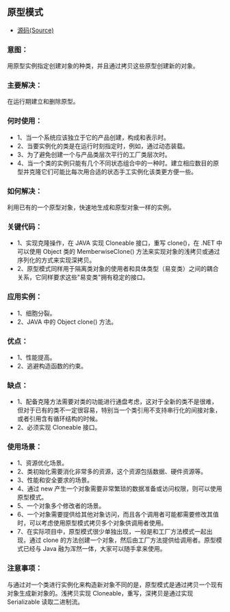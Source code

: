 ## 原型模式
- [源码(Source)](../prototype)
### 意图：
用原型实例指定创建对象的种类，并且通过拷贝这些原型创建新的对象。
### 主要解决：
在运行期建立和删除原型。
### 何时使用： 
- 1、当一个系统应该独立于它的产品创建，构成和表示时。 
- 2、当要实例化的类是在运行时刻指定时，例如，通过动态装载。 
- 3、为了避免创建一个与产品类层次平行的工厂类层次时。 
- 4、当一个类的实例只能有几个不同状态组合中的一种时。建立相应数目的原型并克隆它们可能比每次用合适的状态手工实例化该类更方便一些。
### 如何解决：
利用已有的一个原型对象，快速地生成和原型对象一样的实例。

### 关键代码： 
- 1、实现克隆操作，在 JAVA 实现 Cloneable 接口，重写 clone()，在 .NET 中可以使用 Object 类的 MemberwiseClone() 方法来实现对象的浅拷贝或通过序列化的方式来实现深拷贝。 
- 2、原型模式同样用于隔离类对象的使用者和具体类型（易变类）之间的耦合关系，它同样要求这些"易变类"拥有稳定的接口。

### 应用实例： 
- 1、细胞分裂。 
- 2、JAVA 中的 Object clone() 方法。

### 优点： 
- 1、性能提高。 
- 2、逃避构造函数的约束。

### 缺点： 
- 1、配备克隆方法需要对类的功能进行通盘考虑，这对于全新的类不是很难，但对于已有的类不一定很容易，特别当一个类引用不支持串行化的间接对象，或者引用含有循环结构的时候。 
- 2、必须实现 Cloneable 接口。

### 使用场景： 
- 1、资源优化场景。 
- 2、类初始化需要消化非常多的资源，这个资源包括数据、硬件资源等。 
- 3、性能和安全要求的场景。 
- 4、通过 new 产生一个对象需要非常繁琐的数据准备或访问权限，则可以使用原型模式。 
- 5、一个对象多个修改者的场景。 
- 6、一个对象需要提供给其他对象访问，而且各个调用者可能都需要修改其值时，可以考虑使用原型模式拷贝多个对象供调用者使用。 
- 7、在实际项目中，原型模式很少单独出现，一般是和工厂方法模式一起出现，通过 clone 的方法创建一个对象，然后由工厂方法提供给调用者。原型模式已经与 Java 融为浑然一体，大家可以随手拿来使用。

### 注意事项：
与通过对一个类进行实例化来构造新对象不同的是，原型模式是通过拷贝一个现有对象生成新对象的。浅拷贝实现 Cloneable，重写，深拷贝是通过实现 Serializable 读取二进制流。
